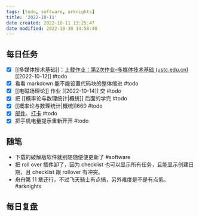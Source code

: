```yaml
---
tags: [todo, software, arknights]
title: '2022-10-11'
date created: 2022-10-11 13:25:47
date modified: 2022-10-30 14:58:40
---
```


## 每日任务

- [x] [[多媒体技术基础]]：[上载作业：第2次作业–多媒体技术基础 (ustc.edu.cn)](https://www.bb.ustc.edu.cn/webapps/assignment/uploadAssignment?content_id=_105234_1&course_id=_12471_1&group_id=&mode=view)[[2022-10-12]] #todo
- [x] 看看 markdown 能不能设置代码块的整体缩进 #todo
- [x] [[电磁场理论]] 作业 [[2022-10-14]] 交 #todo
- [x] 把 [[概率论与数理统计|概统]] 后面的学完 #todo
- [x] [[概率论与数理统计|概统]]660 #todo
- [x] [邮件](https://email.ustc.edu.cn/coremail/)、[打卡](https://weixine.ustc.edu.cn/2020/login) #todo
- [x] 把手机电量提示重新开开 #todo

## 随笔

- 下载的破解版软件就别随随便便更新了 #software
- 把 roll over 插件卸了，因为 checklist 也可以显示所有任务，且能显示创建日期，且 checklist 跟 rollover 有冲突。
- 舟舟第 11 章还行，不过飞天骑士有点搞，另外难度是不是有点低。#arknights

## 每日复盘
